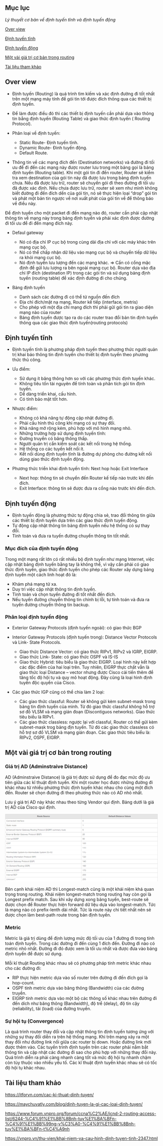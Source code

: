 ## Mục lục

_Lý thuyết cơ bản về định tuyến tĩnh và định tuyến động_

[Over view](#over-view)

[Định tuyến tĩnh](#định-tuyến-tĩnh)

[Định tuyến động](#định-tuyến-động)

[Một vài giá trị cơ bản trong routing](#một-vài-giá-trị-cơ-bản-trong-routing)

[Tài liệu tham khảo](#tài-liệu-tham-khảo)

## Over view

- Định tuyến (Routing) là quá trình tìm kiếm và xác định đường đi tốt nhất trên một mạng máy tính để gói tin tới được đích thông qua các thiết bị định tuyến.

- Để làm được điều đó thì các thiết bị định tuyến cần phải dựa vào thông tin bẳng định tuyến (Routing Table) và giao thức định tuyến ( Routing Protocol).

- Phân loại về định tuyến:

  - Static Route- Định tuyến tĩnh.
  - Dynamic Route- Đinh tuyến động.
  - Default Route.

- Thông tin về các mạng đích đến (Destination networks) và đường đi tối ưu để đi đến các mạng này được router lưu trong một bảng gọi là bảng định tuyến (Routing table). Khi một gói tin đi đến router, Router sẽ kiểm tra xem destination của gói tin này đã được lưu trong bảng định tuyến chưa. Nếu đã được lưu trữ, router sẽ chuyển gói đi theo đường đi tối ưu đã được xác định. Nếu chưa được lưu trữ, router sẽ xem như mình không biết đường đi đến đích dến của gói tin, nó sẽ thực hiện loại “drop” gói tin và phát một bản tin ngược về nơi xuất phát của gói tin về để thông báo về điều này.

Để định tuyến cho một packet đi đến mạng nào đó, router cần phải cập nhật thông tin về mạng này trong bảng định tuyến và phải xác định được đường đi tối ưu để đi đến mạng đích này.

- Defaul gateway
  - Nó có địa chỉ IP cục bộ trong cùng dải địa chỉ với các máy khác trên mạng cục bộ.
  - Nó có thể chấp nhận dữ liệu vào mạng cục bộ và chuyển tiếp dữ liệu ra khỏi mạng cục bộ.
  - Nó định tuyến lưu lượng đến các mạng khác.
  => Cần có cổng mặc định để gửi lưu lượng ra bên ngoài mạng cục bộ. Router dựa vào địa chỉ IP đích (destination IP) trong các gói tin và sử dụng bảng định tuyến (routing table) để xác định đường đi cho chúng.

- Bảng định tuyến
  - Danh sách các đường đi có thể từ nguồn đến đích
  - Địa chỉ đích/mặt nạ mạng, Router kế tiếp (interface, metris)
  - Cho phép với một địa chỉ mạng đích thì phải gửi gói tin ra giao diện mạng nào của router
  - Bảng định tuyến được tạo ra do các router trao đổi bản tin định tuyến thông qua các giao thức định tuyến(routing protocols)


## Định tuyến tĩnh

- Định tuyến tĩnh là phương pháp định tuyến theo phương thức người quản trị khai báo thông tin định tuyến cho thiết bị định tuyến theo phương thức thủ công.

- Ưu điểm:
  - Sử dụng ít băng thông hơn so với các phương thức định tuyến khác.
  - Không tiêu tốn tài nguyên để tính toàn và phân tích gói tin định tuyến.
  - Dễ dàng triển khai, cấu hình.
  - Có tính bảo mật tốt hơn.

- Nhược điểm:
  - Không có khả năng tự động cập nhật đường đi.
  - Phải cấu hình thủ công khi mạng có sự thay đổi.
  - Khả năng mở rộng kém, phù hợp với mô hình mạng nhỏ.
  - Những trường hợp sử dụng định tuyến tĩnh:
  - Đường truyền có băng thông thấp.
  - Người quản trị cần kiểm soát các kết nối trong hệ thống.
  - Hệ thống co các tuyến kết nối ít.
  - Kết nối dùng định tuyến tĩnh là đường dự phòng cho đường kết nối dùng giao thức định tuyến động.

- Phương thức triển khai định tuyến tĩnh: Next hop hoặc Exit Interface
  - Next hop: thông tin sẽ chuyển đến Router kế tiếp nào trước khi đến đích.
  - Exit Interface: thông tin sẽ được đưa ra cổng nào trước khi đến đích.

## Định tuyến động

- Định tuyến động là phương thức tự động chia sẻ, trao đổi thông tin giữa các thiết bị định tuyến dựa trên các giao thức định tuyến động.
- Tự động cập nhật thông tin bảng định tuyến nếu hệ thống có sự thay đổi.
- Tính toán và đưa ra tuyến đường chuyển thông tin tốt nhất.

### Mục đích của định tuyến động

Trong một mạng rất lớn có rất nhiều bộ định tuyến như mạng Internet, việc cập nhật bảng định tuyến bằng tay là không thể, vì vậy cần phải có giao thức định tuyến, giao thức định tuyến cho phép các Router xây dựng bảng định tuyến một cách linh hoạt đó là:

- Khám phá mạng từ xa.
- Duy trì việc cập nhật thông tin định tuyến.
- Tính toán và chọn tuyến đường đi tốt nhất đến đích.
- Nếu tuyến đường chuyển thông tin chính bị lỗi, tự tính toán và đưa ra tuyến đường chuyển thông tin backup.

### Phân loại định tuyến động

- Exterior Gateway Protocols (định tuyến ngoài): có giao thức BGP
- Interior Gateway Protocols (định tuyến trong): Distance Vector Protocols và Link- State Protocols.
  - Giao thức Distance Vector: có giao thức RIPv1, RIPv2 và IGRP, EIGRP.
  - Giao thức Link- State: có giao thức OSPF và IS-IS
  - Giao thức Hybrid: tiêu biểu là giao thức EIGRP. Loại hình này kết hợp các đặc điểm của hai loại trên. Tuy nhiên, EIGRP thực chất vẫn là giao thức loại Distance – vector nhưng được Cisco cải tiến thêm để tăng tốc độ hội tụ và quy mô hoạt động. Đây cũng là loại hình định tuyến độc quyền của Cisco.

- Các giao thức IGP cũng có thể chia làm 2 loại:
  - Các giao thức classful: Router sẽ không gửi kèm subnet-mask trong bảng tin định tuyến của mình. Từ đó giao thức classful không hỗ trợ sơ đồ VLSM và mạng gián đoạn (Discontiguos networks). Giao thức tiêu biểu là RIPv1.
  - Các giao thức classless: ngược lại với classful, Router có thể gửi kèm subnet-mask trog bảng địn tuyến. Từ đó các giao thức classless có hỗ trợ sơ đồ VLSM và mạng gián đoạn. Các giao thức tiêu biểu là: RIPv2, OSPF, EIGRP.

## Một vài giá trị cơ bản trong routing

### Giá trị AD (Adminstraive Distance)

AD (Adminstraive Distance) là giá trị được sử dụng để đo đạc mức độ ưu tiên giữa các kĩ thuật định tuyến. Khi một router học được những đường đi khác nhau từ nhiều phương thức định tuyến khác nhau cho cùng một đích đến. Router sẽ chọn đường đi theo phương thức nào có AD nhỏ nhất.

Lưu ý giá trị AD này khác nhau theo từng Vendor qui định. Bảng dưới là giá trị AD của Cisco qui định.

![ad-table](../images/ad-table.png)

Bên cạnh khái niệm AD thì Longest-match cũng là một khái niệm khá quan trọng trong routing. Khái niệm longest-match trong routing hay còn gọi là Longest prefix match. Sau khi xây dựng xong bảng tuyến, best-route sẽ được chọn để Router thực hiện forward dữ liệu dựa vào longest-match. Tức là mạng nào có prefix-lenth dài nhất. Tức là route này chi tiết nhất nên sẻ được chọn làm best-path route trong bản định tuyến.

### Metric

Metric là giá trị dùng để định lượng mức độ tối ưu của 1 đường đi trong tính toán định tuyến. Trong các đường đi đến cùng 1 đích đến. Đường đi nào có metric nhỏ nhất. Đường đi đó được xem là tối ưu nhất và được đưa vào bảng định tuyến để được sử dụng.

Mỗi kĩ thuật Routing khác nhau sẽ có phương pháp tính metric khác nhau cho các đường đi:

- RIP thực hiện metric dựa vào số router trên đường đi đến đích gọi là hop-count.
- OSPF tính metric dựa vào băng thông (Bandwidth) của các đường truyền.
- EIGRP tính metric dựa vào một bộ các thông số khác nhau trên đường đi đến dích như băng thông (Bandwidth), độ trể (delay), độ tin cậy (reliability), tải (load) của đường truyền.

### Sự hội tụ (Convergence)

Là quá trình router thay đổi và cập nhật thông tin định tuyến tương ứng với những sự thay đổi diễn ra trên hệ thống mạng. Khi trên mạng xảy ra một thay đổi như đường link nối giữa các router bị down. Hoặc đường link mới được thêm vào. Các tuyến trình định tuyến trên các router phải nắm bắt thông tin và cập nhật các đường đi sao cho phù hợp với những thay đổi này. Quá trình diễn ra phải càng nhanh càng tốt và mức độ hội tụ nhanh chậm còn tùy thuộc vào nhiều yếu tố. Các kĩ thuật định tuyến khác nhau sẽ có tốc độ hội tụ khác nhau.

## Tài liệu tham khảo


<https://itforvn.com/cac-ki-thuat-dinh-tuyen/>

<https://maychuvatly.com/blog/dinh-tuyen-la-gi-cac-loai-dinh-tuyen/>

<https://www.forum.vnpro.org/forum/ccna%C2%AE/icnd-2-routing-access-list/6244-%C4%91%E1%BB%8Bnh-tuy%E1%BA%BFn-%C4%91%E1%BB%99ng-v%C3%A0-%C4%91%E1%BB%8Bnh-tuy%E1%BA%BFn-t%C4%A9nh>

<https://vnpro.vn/thu-vien/khai-niem-va-cau-hinh-dinh-tuyen-tinh-2347.html>

